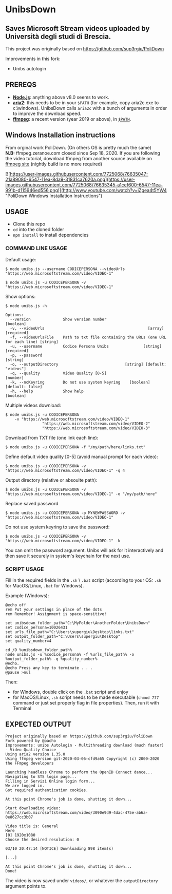 # UnibsDown

## Saves Microsoft Stream videos uploaded by Università degli studi di Brescia.

This project was originally based on https://github.com/sup3rgiu/PoliDown

Improvements in this fork:
 - Unibs autologin

## PREREQS

* [**Node.js**](https://nodejs.org/it/download/): anything above v8.0 seems to work.
* [**aria2**](https://github.com/aria2/aria2/releases): this needs to be in your `$PATH` (for example, copy aria2c.exe to c:\windows). UnibsDown calls `aria2c` with a bunch of arguments in order to improve the download speed.
* [**ffmpeg**](https://www.ffmpeg.org/download.html): a recent version (year 2019 or above), in [`$PATH`](https://www.thewindowsclub.com/how-to-install-ffmpeg-on-windows-10).

## Windows Installation instructions
From orginal work PoliDown.
(On others OS is pretty much the same)\
**N.B:** ffmpeg.zeranoe.com closed since Sep 18, 2020. If you are following the video tutorial, download ffmpeg from another source available on [ffmpeg site](https://www.ffmpeg.org/download.html) (nightly build is no more required)

[![https://user-images.githubusercontent.com/7725068/76635047-21a89080-6547-11ea-8da9-31831ca7620a.png](https://user-images.githubusercontent.com/7725068/76635345-a1cef600-6547-11ea-991b-d115946ed556.png)](http://www.youtube.com/watch?v=iZgea4t5YW4 "PoliDown Windows Installation Instructions")


## USAGE

* Clone this repo
* `cd` into the cloned folder
* `npm install` to install dependencies

### COMMAND LINE USAGE

Default usage:
```
$ node unibs.js --username CODICEPERSONA --videoUrls "https://web.microsoftstream.com/video/VIDEO-1"

$ node unibs.js -u CODICEPERSONA -v "https://web.microsoftstream.com/video/VIDEO-1"
```

Show options:
```
$ node unibs.js -h

Options:
  --version              Show version number                           [boolean]
  -v, --videoUrls                                             [array] [required]
  -f, --videoUrlsFile    Path to txt file containing the URLs (one URL for each line) [string]
  -u, --username         Codice Persona Unibs               [string] [required]
  -p, --password                                                        [string]
  -o, --outputDirectory                             [string] [default: "videos"]
  -q, --quality          Video Quality [0-5]                            [number]
  -k, --noKeyring        Do not use system keyring    [boolean] [default: false]
  -h, --help             Show help                                     [boolean]
```

Multiple videos download:
```
$ node unibs.js -u CODICEPERSONA
    -v "https://web.microsoftstream.com/video/VIDEO-1"
                "https://web.microsoftstream.com/video/VIDEO-2"
                "https://web.microsoftstream.com/video/VIDEO-3"
```

Download from TXT file (one link each line):
```
$ node unibs.js -u CODICEPERSONA -f "/my/path/here/links.txt"
```

Define default video quality [0-5] (avoid manual prompt for each video):
```
$ node unibs.js -u CODICEPERSONA -v "https://web.microsoftstream.com/video/VIDEO-1" -q 4
```

Output directory (relative or absoulte path):
```
$ node unibs.js -u CODICEPERSONA -v "https://web.microsoftstream.com/video/VIDEO-1" -o "/my/path/here"
```

Replace saved password
```
$ node unibs.js -u CODICEPERSONA -p MYNEWPASSWORD -v "https://web.microsoftstream.com/video/VIDEO-1"
```

Do not use system keyring to save the password:
```
$ node unibs.js -u CODICEPERSONA -v "https://web.microsoftstream.com/video/VIDEO-1" -k
```


You can omit the password argument. Unibs will ask for it interactively and then save it securely in system's keychain for the next use.

### SCRIPT USAGE

Fill in the required fields in the `.sh` \ `.bat` script (according to your OS: `.sh` for MacOS/Linux, `.bat` for Windows).

Example (Windows):
```
@echo off
rem Put your settings in place of the dots
rem Remember! Assignment is space-sensitive!
 
set unibsdown_folder_path="C:\MyFolder\AnotherFolder\UnibsDown"
set codice_persona=10026431
set urls_file_path="C:\Users\supergiu\Desktop\links.txt"
set output_folder_path="C:\Users\supergiu\Desktop"
set quality_number=4

cd /D %unibsdown_folder_path%
node unibs.js -u %codice_persona% -f %urls_file_path% -o %output_folder_path% -q %quality_number%
@echo.
@echo Press any key to terminate . . .
@pause >nul
```

Then:
* for Windows, double click on the `.bat` script and enjoy
* for MacOS/Linux, `.sh` script needs to be made executable (`chmod 777` command or just set properly flag in file properties). Then, run it with Terminal

## EXPECTED OUTPUT

```
Project originally based on https://github.com/sup3rgiu/PoliDown
Fork powered by @pacho
Improvements: unibs Autologin - Multithreading download (much faster) - Video Quality Choice
Using aria2 version 1.35.0
Using ffmpeg version git-2020-03-06-cfd9a65 Copyright (c) 2000-2020 the FFmpeg developers

Launching headless Chrome to perform the OpenID Connect dance...
Navigating to STS login page...
Filling in Servizi Online login form...
We are logged in. 
Got required authentication cookies.

At this point Chrome's job is done, shutting it down...

Start downloading video: https://web.microsoftstream.com/video/3090e9d9-4dac-475e-ab6a-0e8627cc3b07

Video title is: General
Here
[0] 1920x1080
Choose the desired resolution: 0

03/10 20:47:14 [NOTICE] Downloading 898 item(s)

[...]

At this point Chrome's job is done, shutting it down...
Done!
```

The video is now saved under `videos/`, or whatever the `outputDirectory` argument points to.

